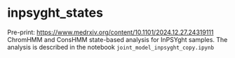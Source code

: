 # inpsyght_states
  Pre-print: https://www.medrxiv.org/content/10.1101/2024.12.27.24319111
  ChromHMM and ConsHMM state-based analysis for InPSYght samples. 
  The analysis is described in the notebook ```joint_model_inpsyght_copy.ipynb```
